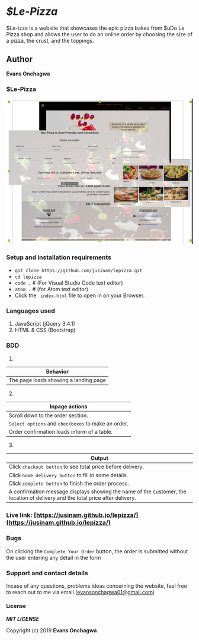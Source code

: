 # _$Le-Pizza_

$Le-izza is a website that showcases the epic pizza bakes from $uDo Le Pizza shop and allows the user to do an online order by choosing the size of a pizza, the crust, and the toppings.

## Author
**Evans Onchagwa** 
 

### $Le-Pizza
![$uDo ](media/reeeed.png)

### Setup and installation requirements
- ` git clone https://github.com/jusinam/lepizza.git `
- `cd lepizza`
- `code .` # (For Visual Studio Code text editor)
- `atom .` # (for Atom text editor)
- Click the ` index.html` file to open in on your Browser.

### Languages used
1. JavaScript (jQuery 3.4.1)
2. HTML & CSS (Bootstrap)


### BDD
1. 
| Behavior |
| -------- |
| The page loads showing a landing page | 

2. 
| Inpage actions |
| -------------- |
|Scroll down to the order section.|
|`Select options` and `checkboxes` to make an order. | 
| Order confirmation loads inform of a table. |

3. 
| Output |
| ------ |
| Click `checkout button` to see total price before delivery. |
| Click `home delivery button` to fill in some details. | 
| Click `complete button` to finish the order process. |
| A confirmation message displays showing the name of the customer, the location of delivery and the total price after delivery. |

### Live link: [https://jusinam.github.io/lepizza/](https://jusinam.github.io/lepizza/)

### Bugs
On clicking the ` Complete Your Order ` button, the order is submitted without the user entering any detail in the form

### Support and contact details
Incase of any questions, problems ideas concerning the website, feel free to reach out to me via email.(evansonchagwa01@gmail.com)

#### License
***MIT LICENSE***


Copyright (c) 2019 **Evans Onchagwa**
